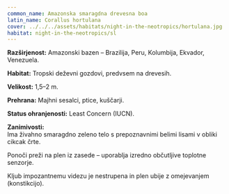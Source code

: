 ```yaml
---
common_name: Amazonska smaragdna drevesna boa
latin_name: Corallus hortulana
cover: ../../../assets/habitats/night-in-the-neotropics/hortulana.jpg
habitat: night-in-the-neotropics/sl
---
```

**Razširjenost:** Amazonski bazen – Brazilija, Peru, Kolumbija, Ekvador, Venezuela.  

**Habitat:** Tropski deževni gozdovi, predvsem na drevesih.  

**Velikost:** 1,5–2 m.  

**Prehrana:** Majhni sesalci, ptice, kuščarji.  

**Status ohranjenosti:** Least Concern (IUCN).  

**Zanimivosti:**  
Ima živahno smaragdno zeleno telo s prepoznavnimi belimi lisami v obliki cikcak črte.  

Ponoči preži na plen iz zasede – uporablja izredno občutljive toplotne senzorje.  

Kljub impozantnemu videzu je nestrupena in plen ubije z omejevanjem (konstikcijo).
